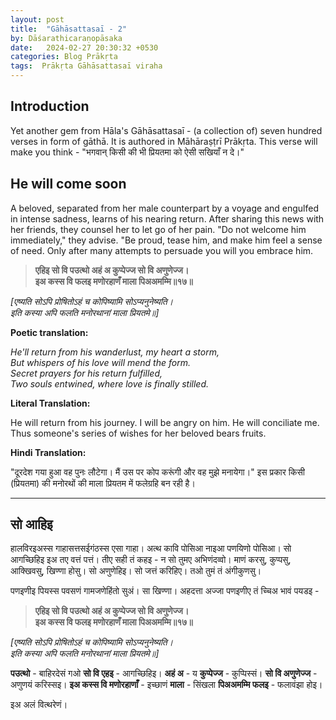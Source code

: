 ```yaml
---
layout: post
title:  "Gāhāsattasaī - 2"
by: Dāśarathicaraṇopāsaka
date:   2024-02-27 20:30:32 +0530
categories: Blog Prākṛta
tags:  Prākṛta Gāhāsattasaī viraha
---  
```



## Introduction

Yet another gem  from Hāla's Gāhāsattasaī - (a collection of) seven hundred verses in form of gāthā. It is authored in Māhāraṣṭrī Prākṛta. This verse will make you think - "भगवान् किसी की भी प्रियतमा को ऐसी सखियाँ न दे।"

## He will come soon

A beloved, separated from her male counterpart by a voyage and engulfed in intense sadness, learns of his nearing return. After sharing this news with her friends, they counsel her to let go of her pain. "Do not welcome him immediately," they advise. "Be proud, tease him, and make him feel a sense of need. Only after many attempts to persuade you will you embrace him.

> **एहिइ सो वि पउत्थो अहं अ कुप्पेज्ज सो वि अणुणेज्ज।** <br>
> **इअ कस्स वि फलइ मणोरहाणँ माला पिअअमम्मि॥१७॥** <br>

*[एष्यति सोऽपि प्रोषितोऽहं च कोपिष्यामि सोऽप्यनुनेष्यति।* <br>
*इति कस्या अपि फलति मनोरथानां माला प्रियतमे॥]* <br>

**Poetic translation:**

*He'll return from his wanderlust, my heart a storm,* <br>
*But whispers of his love will mend the form.*<br>
*Secret prayers for his return fulfilled,*<br>
*Two souls entwined, where love is finally stilled.*<br>

**Literal Translation:**

He will return from his journey. I will be angry on him. He will conciliate me. Thus someone's series of wishes for her beloved bears fruits.

**Hindi Translation:**

"दूरदेश गया हुआ वह पुनः लौटेगा। मैं उस पर कोप करूंगी और वह मुझे मनायेगा।" इस प्रकार किसी (प्रियतमा) की मनोरथों की माला प्रियतम में फलेग्रहि बन रही है।

---

## सो आहिइ

हालविरइअस्स गाहासत्तसईगंठस्स एसा गाहा। अत्थ कावि पोसिआ नाइआ पणयिणो पोसिआ। सो आगच्छिहिइ इअ तए वत्तं पत्तं। तीए सही तं कहइ - न सो तुमए अभिणंदव्वो। माणं करसु, कुप्पसु, आक्खिवसु, खिण्णा होसु। सो अणुणेहिइ। सो जत्तं करिहिए। तओ तुमं तं अंगीकुणसु।


पणइणीइ पियस्स पवसणं गामजणेहिंतो सुअं। सा खिण्णा। अहदत्ता अज्जा पणइणीए तं च्चिअ भावं पयडइ -

> **एहिइ सो वि पउत्थो अहं अ कुप्पेज्ज सो वि अणुणेज्ज।** <br>
> **इअ कस्स वि फलइ मणोरहाणँ माला पिअअमम्मि॥१७॥** <br>

*[एष्यति सोऽपि प्रोषितोऽहं च कोपिष्यामि सोऽप्यनुनेष्यति।* <br>
*इति कस्या अपि फलति मनोरथानां माला प्रियतमे॥]* <br>

**पउत्थो** - बाहिरदेसं गओ **सो वि एहइ** - आगच्छिहिइ। **अहं अ** - य **कुप्पेज्ज** - कुप्पिस्सं। **सो वि अणुणेज्ज** - अणुणयं करिस्सइ। **इअ कस्स वि मणोरहाणाँ** - इच्छाणं **माला** - सिंखला **पिअअमम्मि फलइ** - फलावंझा होइ। 

इअ अलं वित्थरेणं।